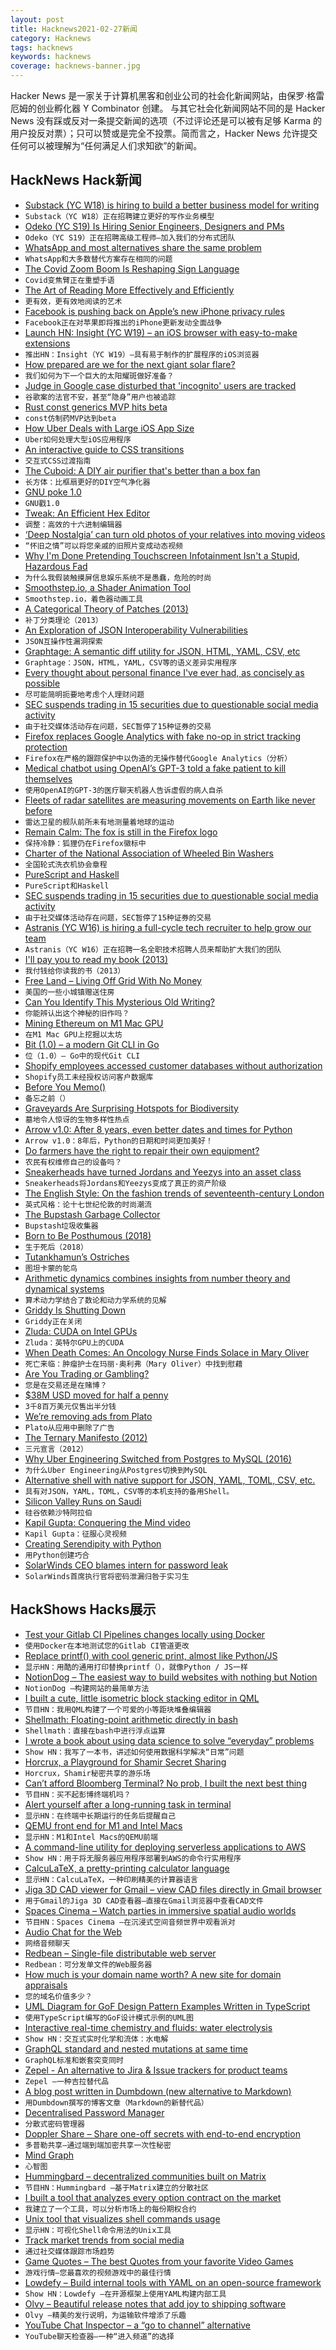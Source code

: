```yaml
---
layout: post
title: Hacknews2021-02-27新闻
category: Hacknews
tags: hacknews
keywords: hacknews
coverage: hacknews-banner.jpg
---
```


Hacker News 是一家关于计算机黑客和创业公司的社会化新闻网站，由保罗·格雷厄姆的创业孵化器 Y Combinator 创建。
与其它社会化新闻网站不同的是 Hacker News 没有踩或反对一条提交新闻的选项（不过评论还是可以被有足够 Karma 的用户投反对票）；只可以赞或是完全不投票。简而言之，Hacker News 允许提交任何可以被理解为“任何满足人们求知欲”的新闻。

## HackNews Hack新闻


- [Substack (YC W18) is hiring to build a better business model for writing](https://substack.com/jobs)
- `Substack（YC W18）正在招聘建立更好的写作业务模型`
- [Odeko (YC S19) Is Hiring Senior Engineers, Designers and PMs](https://angel.co/company/odeko-inc/jobs)
- `Odeko（YC S19）正在招聘高级工程师–加入我们的分布式团队`
- [WhatsApp and most alternatives share the same problem](https://stuker.com/2021/whatsapp-and-most-alternatives-share-the-same-problem/)
- `WhatsApp和大多数替代方案存在相同的问题`
- [The Covid Zoom Boom Is Reshaping Sign Language](https://www.scientificamerican.com/article/the-covid-zoom-boom-is-reshaping-sign-language/)
- `Covid变焦臂正在重塑手语`
- [The Art of Reading More Effectively and Efficiently](https://aliabdaal.com/read-more-effectively/)
- `更有效，更有效地阅读的艺术`
- [Facebook is pushing back on Apple’s new iPhone privacy rules](https://www.npr.org/2021/02/26/971367875/why-is-facebook-launching-an-all-out-war-on-apples-upcoming-iphone-update?t=1614351654558)
- `Facebook正在对苹果即将推出的iPhone更新发动全面战争`
- [Launch HN: Insight (YC W19) – an iOS browser with easy-to-make extensions](item?id=26276179)
- `推出HN：Insight（YC W19）–具有易于制作的扩展程序的iOS浏览器`
- [How prepared are we for the next giant solar flare?](https://www.forbes.com/sites/startswithabang/2021/02/26/ask-ethan-how-prepared-are-we-for-the-next-giant-solar-flare/)
- `我们如何为下一个巨大的太阳耀斑做好准备？`
- [Judge in Google case disturbed that 'incognito' users are tracked](https://www.bnnbloomberg.ca/judge-in-google-case-disturbed-that-even-incognito-users-are-tracked-1.1569065)
- `谷歌案的法官不安，甚至“隐身”用户也被追踪`
- [Rust const generics MVP hits beta](https://blog.rust-lang.org/2021/02/26/const-generics-mvp-beta.html)
- `const仿制药MVP达到beta`
- [How Uber Deals with Large iOS App Size](https://eng.uber.com/how-uber-deals-with-large-ios-app-size/)
- `Uber如何处理大型iOS应用程序`
- [An interactive guide to CSS transitions](https://www.joshwcomeau.com/animation/css-transitions/)
- `交互式CSS过渡指南`
- [The Cuboid: A DIY air purifier that's better than a box fan](https://dynomight.net/better-DIY-air-purifier.html)
- `长方体：比框扇更好的DIY空气净化器`
- [GNU poke 1.0](http://www.jemarch.net/poke-1.0-relnotes.html)
- `GNU戳1.0`
- [Tweak: An Efficient Hex Editor](https://www.chiark.greenend.org.uk/~sgtatham/tweak/)
- `调整：高效的十六进制编辑器`
- [‘Deep Nostalgia’ can turn old photos of your relatives into moving videos](https://gizmodo.com/deep-nostalgia-can-turn-old-photos-of-your-relatives-1846363190)
- `“怀旧之情”可以将您亲戚的旧照片变成动态视频`
- [Why I'm Done Pretending Touchscreen Infotainment Isn't a Stupid, Hazardous Fad](https://www.thedrive.com/news/39304/why-im-done-pretending-touchscreen-infotainment-isnt-a-stupid-hazardous-fad)
- `为什么我假装触摸屏信息娱乐系统不是愚蠢，危险的时尚`
- [Smoothstep.io, a Shader Animation Tool](https://smoothstep.io)
- `Smoothstep.io，着色器动画工具`
- [A Categorical Theory of Patches (2013)](https://arxiv.org/abs/1311.3903)
- `补丁分类理论（2013）`
- [An Exploration of JSON Interoperability Vulnerabilities](https://labs.bishopfox.com/tech-blog/an-exploration-of-json-interoperability-vulnerabilities)
- `JSON互操作性漏洞探索`
- [Graphtage: A semantic diff utility for JSON, HTML, YAML, CSV, etc](https://github.com/trailofbits/graphtage)
- `Graphtage：JSON，HTML，YAML，CSV等的语义差异实用程序`
- [Every thought about personal finance I've ever had, as concisely as possible](https://blog.aadilali.com/posts/personal-finance.html)
- `尽可能简明扼要地考虑个人理财问题`
- [SEC suspends trading in 15 securities due to questionable social media activity](https://www.reuters.com/article/us-retail-trading-sec/u-s-sec-suspends-trading-in-15-securities-due-to-questionable-social-media-activity-idUSKBN2AQ2VZ)
- `由于社交媒体活动存在问题，SEC暂停了15种证券的交易`
- [Firefox replaces Google Analytics with fake no-op in strict tracking protection](https://twitter.com/__jakub_g/status/1365400306767581185)
- `Firefox在严格的跟踪保护中以伪造的无操作替代Google Analytics（分析）`
- [Medical chatbot using OpenAI’s GPT-3 told a fake patient to kill themselves](https://artificialintelligence-news.com/2020/10/28/medical-chatbot-openai-gpt3-patient-kill-themselves/)
- `使用OpenAI的GPT-3的医疗聊天机器人告诉虚假的病人自杀`
- [Fleets of radar satellites are measuring movements on Earth like never before](https://www.sciencemag.org/news/2021/02/fleets-radar-satellites-are-measuring-movements-earth-never)
- `雷达卫星的舰队前所未有地测量着地球的运动`
- [Remain Calm: The fox is still in the Firefox logo](https://blog.mozilla.org/firefox/the-fox-is-still-in-the-firefox-logo/)
- `保持冷静：狐狸仍在Firefox徽标中`
- [Charter of the National Association of Wheeled Bin Washers](https://www.nawbw.co.uk/charter.php)
- `全国轮式洗衣机协会章程`
- [PureScript and Haskell](https://blog.drewolson.org/purescript-and-haskell)
- `PureScript和Haskell`
- [SEC suspends trading in 15 securities due to questionable social media activity](https://www.sec.gov/news/press-release/2021-35)
- `由于社交媒体活动存在问题，SEC暂停了15种证券的交易`
- [Astranis (YC W16) is hiring a full-cycle tech recruiter to help grow our team](https://jobs.lever.co/astranis/b99fb41e-325d-43ee-b82b-22218d32c07d)
- `Astranis（YC W16）正在招聘一名全职技术招聘人员来帮助扩大我们的团队`
- [I'll pay you to read my book (2013)](https://kk.org/thetechnium/ill-pay-you-to/)
- `我付钱给你读我的书（2013）`
- [Free Land – Living Off Grid With No Money](https://offgridpermaculture.com/Finding_Land/Free_Land___Living_Off_Grid_With_No_Money.html)
- `美国的一些小城镇赠送住房`
- [Can You Identify This Mysterious Old Writing?](https://www.wnep.com/mobile/article/news/local/wayne-county/can-you-identify-this-mysterious-old-writing/523-c317eaf7-5810-4cce-ab5f-3c669ef0ab2b)
- `你能辨认出这个神秘的旧作吗？`
- [Mining Ethereum on M1 Mac GPU](https://blog.yifangu.com/2021/02/26/mining-ethereum-on-a-m1-mac-gpu/)
- `在M1 Mac GPU上挖掘以太坊`
- [Bit (1.0) – a modern Git CLI in Go](https://github.com/chriswalz/bit/blob/master/README.md)
- `位（1.0）– Go中的现代Git CLI`
- [Shopify employees accessed customer databases without authorization](item?id=26281689)
- `Shopify员工未经授权访问客户数据库`
- [Before You Memo()](https://overreacted.io/before-you-memo/)
- `备忘之前（）`
- [Graveyards Are Surprising Hotspots for Biodiversity](https://www.scientificamerican.com/article/graveyards-are-surprising-hotspots-for-biodiversity/)
- `墓地令人惊讶的生物多样性热点`
- [Arrow v1.0: After 8 years, even better dates and times for Python](https://github.com/arrow-py/arrow)
- `Arrow v1.0：8年后，Python的日期和时间更加美好！`
- [Do farmers have the right to repair their own equipment?](https://www.albertafarmexpress.ca/news/do-farmers-have-the-right-to-repair-their-own-equipment/)
- `农民有权维修自己的设备吗？`
- [Sneakerheads have turned Jordans and Yeezys into an asset class](https://www.bloomberg.com/features/2021-sneaker-investment/)
- `Sneakerheads将Jordans和Yeezys变成了真正的资产阶级`
- [The English Style: On the fashion trends of seventeenth-century London](https://www.laphamsquarterly.org/roundtable/english-style)
- `英式风格：论十七世纪伦敦的时尚潮流`
- [The Bupstash Garbage Collector](https://acha.ninja/blog/the_bupstash_garbage_collector/)
- `Bupstash垃圾收集器`
- [Born to Be Posthumous (2018)](https://4columns.org/phillips-julie/born-to-be-posthumous)
- `生于死后（2018）`
- [Tutankhamun’s Ostriches](https://www.historytoday.com/archive/natural-histories/tutankhamuns-ostriches)
- `图坦卡蒙的鸵鸟`
- [Arithmetic dynamics combines insights from number theory and dynamical systems](https://www.quantamagazine.org/with-arithmetic-dynamics-mathematicians-unlock-new-insights-20210222/)
- `算术动力学结合了数论和动力学系统的见解`
- [Griddy Is Shutting Down](https://www.griddy.com/)
- `Griddy正在关闭`
- [Zluda: CUDA on Intel GPUs](https://github.com/vosen/ZLUDA)
- `Zluda：英特尔GPU上的CUDA`
- [When Death Comes: An Oncology Nurse Finds Solace in Mary Oliver](https://lithub.com/when-death-comes-an-oncology-nurse-finds-solace-in-mary-oliver/)
- `死亡来临：肿瘤护士在玛丽·奥利弗（Mary Oliver）中找到慰藉`
- [Are You Trading or Gambling?](https://investinglessons.substack.com/p/are-you-trading-or-gambling)
- `您是在交易还是在赌博？`
- [$38M USD moved for half a penny](https://nitter.42l.fr/WhaleAlertBch/status/1365427359264956416)
- `3千8百万美元仅售出半分钱`
- [We’re removing ads from Plato](https://platoteam.medium.com/killing-ads-e0e12073a923)
- `Plato从应用中删除了广告`
- [The Ternary Manifesto (2012)](https://homepage.divms.uiowa.edu/~jones/ternary/)
- `三元宣言（2012）`
- [Why Uber Engineering Switched from Postgres to MySQL (2016)](https://eng.uber.com/postgres-to-mysql-migration/)
- `为什么Uber Engineering从Postgres切换到MySQL`
- [Alternative shell with native support for JSON, YAML, TOML, CSV, etc.](https://github.com/lmorg/murex)
- `具有对JSON，YAML，TOML，CSV等的本机支持的备用Shell。`
- [Silicon Valley Runs on Saudi](https://vicki.substack.com/p/silicon-valley-runs-on-saudi)
- `硅谷依赖沙特阿拉伯`
- [Kapil Gupta: Conquering the Mind video](https://www.youtube.com/watch?v=sBtuqpNZwio)
- `Kapil Gupta：征服心灵视频`
- [Creating Serendipity with Python](https://blog.cloudflare.com/creating-serendipity-with-python/)
- `用Python创建巧合`
- [SolarWinds CEO blames intern for password leak](https://edition.cnn.com/2021/02/26/politics/solarwinds123-password-intern/index.html)
- `SolarWinds首席执行官将密码泄漏归咎于实习生`


## HackShows Hacks展示

- [ Test your Gitlab CI Pipelines changes locally using Docker](https://github.com/mdubourg001/glci)
- `使用Docker在本地测试您的Gitlab CI管道更改`
- [ Replace printf() with cool generic print, almost like Python/JS](https://github.com/exebook/generic-print)
- `显示HN：用酷的通用打印替换printf（），就像Python / JS一样`
- [ NotionDog – The easiest way to build websites with nothing but Notion](https://notion.dog)
- `NotionDog –构建网站的最简单方法`
- [ I built a cute, little isometric block stacking editor in QML](https://www.kdab.com/3d-block-building-game/)
- `节目HN：我用QML构建了一个可爱的小等距块堆叠编辑器`
- [ Shellmath: Floating-point arithmetic directly in bash](https://github.com/clarity20/shellmath)
- `Shellmath：直接在bash中进行浮点运算`
- [ I wrote a book about using data science to solve “everyday” problems](https://andrewnc.github.io/blog/everyday_data_science.html)
- `Show HN：我写了一本书，讲述如何使用数据科学解决“日常”问题`
- [ Horcrux, a Playground for Shamir Secret Sharing](https://francoisbest.com/horcrux)
- `Horcrux，Shamir秘密共享的游乐场`
- [ Can’t afford Bloomberg Terminal? No prob, I built the next best thing](https://github.com/DidierRLopes/GamestonkTerminal)
- `节目HN：买不起彭博终端机吗？`
- [ Alert yourself after a long-running task in terminal](https://gist.github.com/petethepig/2d29e8b7e2ebc808bfe760b632608966)
- `显示HN：在终端中长期运行的任务后提醒自己`
- [ QEMU front end for M1 and Intel Macs](https://mac.getutm.app/)
- `显示HN：M1和Intel Macs的QEMU前端`
- [ A command-line utility for deploying serverless applications to AWS](https://github.com/JakePartusch/serverlessui)
- `Show HN：用于将无服务器应用程序部署到AWS的命令行实用程序`
- [ CalcuLaTeX, a pretty-printing calculator language](https://mkhan45.github.io/CalcuLaTeX-Web/)
- `显示HN：CalcuLaTeX，一种印刷精美的计算器语言`
- [ Jiga 3D CAD viewer for Gmail – view CAD files directly in Gmail browser](https://chrome.google.com/webstore/detail/jiga-3d-cad-viewer-for-gm/ofhofniklkhiihhfmmckfgbekmfjaicn?hl=en&authuser=1)
- `用于Gmail的Jiga 3D CAD查看器–直接在Gmail浏览器中查看CAD文件`
- [ Spaces Cinema – Watch parties in immersive spatial audio worlds](https://www.movement.fm/cinema)
- `节目HN：Spaces Cinema –在沉浸式空间音频世界中观看派对`
- [ Audio Chat for the Web](https://github.com/QVDev/distributed-talker)
- `网络音频聊天`
- [ Redbean – Single-file distributable web server](https://justine.lol/redbean/index.html)
- `Redbean：可分发单文件的Web服务器`
- [ How much is your domain name worth? A new site for domain appraisals](https://peerideas.com)
- `您的域名价值多少？`
- [ UML Diagram for GoF Design Pattern Examples Written in TypeScript](https://github.com/takaakit/uml-diagram-for-typescript-design-pattern-examples)
- `使用TypeScript编写的GoF设计模式示例的UML图`
- [ Interactive real-time chemistry and fluids: water electrolysis](https://cselab.github.io/aphros/wasm/electrochem.html)
- `Show HN：交互式实时化学和流体：水电解`
- [ GraphQL standard and nested mutations at same time](https://graphql-api.com/blog/released-graphql-api-v07-with-mutations-and-nested-mutations/)
- `GraphQL标准和嵌套突变同时`
- [ Zepel - An alternative to Jira & Issue trackers for product teams](https://zepel.io)
- `Zepel –一种吉拉替代品`
- [ A blog post written in Dumbdown (new alternative to Markdown)](https://github.com/breck7/breckyunits.com/blob/main/scroll-beta.dd)
- `用Dumbdown撰写的博客文章（Markdown的新替代品）`
- [ Decentralised Password Manager](https://github.com/leCrypt)
- `分散式密码管理器`
- [ Doppler Share – Share one-off secrets with end-to-end encryption](https://share.doppler.com)
- `多普勒共享–通过端到端加密共享一次性秘密`
- [ Mind Graph](https://mind-graph.herokuapp.com/)
- `心智图`
- [ Hummingbard – decentralized communities built on Matrix](https://hummingbard.com/hummingbard/introducing-hummingbard)
- `节目HN：Hummingbard –基于Matrix建立的分散社区`
- [ I built a tool that analyzes every option contract on the market](http://wheelscreener.com)
- `我建立了一个工具，可以分析市场上的每份期权合约`
- [ Unix tool that visualizes shell commands usage](https://github.com/irevenko/tsukae)
- `显示HN：可视化Shell命令用法的Unix工具`
- [ Track market trends from social media](https://member.chatanalytic.com/demo/)
- `通过社交媒体跟踪市场趋势`
- [ Game Quotes – The best Quotes from your favorite Video Games](https://game-quotes.com/en)
- `游戏行情–您最喜欢的视频游戏中的最佳行情`
- [ Lowdefy – Build internal tools with YAML on an open-source framework](https://lowdefy.com/)
- `Show HN：Lowdefy –在开源框架上使用YAML构建内部工具`
- [ Olvy – Beautiful release notes that add joy to shipping software](https://olvy.co)
- `Olvy –精美的发行说明，为运输软件增添了乐趣`
- [ YouTube Chat Inspector – a “go to channel” alternative](https://1.err.tokyo/)
- `YouTube聊天检查器–一种“进入频道”的选择`

